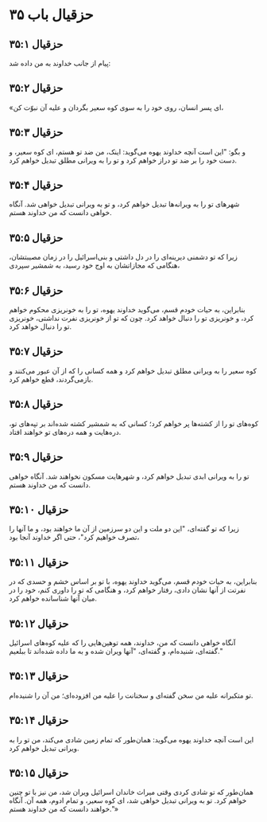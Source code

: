 # حزقیال باب ۳۵

## حزقیال ۳۵:۱
پیام از جانب خداوند به من داده شد:

## حزقیال ۳۵:۲
«ای پسر انسان، روی خود را به سوی کوه سعیر بگردان و علیه آن نبوّت کن،

## حزقیال ۳۵:۳
و بگو: "این است آنچه خداوند یهوه می‌گوید: اینک، من ضد تو هستم، ای کوه سعیر، و دست خود را بر ضد تو دراز خواهم کرد و تو را به ویرانی مطلق تبدیل خواهم کرد.

## حزقیال ۳۵:۴
شهرهای تو را به ویرانه‌ها تبدیل خواهم کرد، و تو به ویرانی تبدیل خواهی شد. آنگاه خواهی دانست که من خداوند هستم.

## حزقیال ۳۵:۵
زیرا که تو دشمنی دیرینه‌ای را در دل داشتی و بنی‌اسرائیل را در زمان مصیبتشان، هنگامی که مجازاتشان به اوج خود رسید، به شمشیر سپردی،

## حزقیال ۳۵:۶
بنابراین، به حیات خودم قسم، می‌گوید خداوند یهوه، تو را به خونریزی محکوم خواهم کرد، و خونریزی تو را دنبال خواهد کرد. چون که تو از خونریزی نفرت نداشتی، خونریزی تو را دنبال خواهد کرد.

## حزقیال ۳۵:۷
کوه سعیر را به ویرانی مطلق تبدیل خواهم کرد و همه کسانی را که از آن عبور می‌کنند و بازمی‌گردند، قطع خواهم کرد.

## حزقیال ۳۵:۸
کوه‌های تو را از کشته‌ها پر خواهم کرد؛ کسانی که به شمشیر کشته شده‌اند بر تپه‌های تو، دره‌هایت و همه دره‌های تو خواهند افتاد.

## حزقیال ۳۵:۹
تو را به ویرانی ابدی تبدیل خواهم کرد، و شهرهایت مسکون نخواهند شد. آنگاه خواهی دانست که من خداوند هستم.

## حزقیال ۳۵:۱۰
زیرا که تو گفته‌ای، "این دو ملت و این دو سرزمین از آن ما خواهند بود، و ما آنها را تصرف خواهیم کرد"، حتی اگر خداوند آنجا بود،

## حزقیال ۳۵:۱۱
بنابراین، به حیات خودم قسم، می‌گوید خداوند یهوه، با تو بر اساس خشم و حسدی که در نفرتت از آنها نشان دادی، رفتار خواهم کرد، و هنگامی که تو را داوری کنم، خود را در میان آنها شناسانده خواهم کرد.

## حزقیال ۳۵:۱۲
آنگاه خواهی دانست که من، خداوند، همه توهین‌هایی را که علیه کوه‌های اسرائیل گفته‌ای، شنیده‌ام، و گفته‌ای، "آنها ویران شده و به ما داده شده‌اند تا ببلعیم."

## حزقیال ۳۵:۱۳
تو متکبرانه علیه من سخن گفته‌ای و سخنانت را علیه من افزوده‌ای؛ من آن را شنیده‌ام.

## حزقیال ۳۵:۱۴
این است آنچه خداوند یهوه می‌گوید: همان‌طور که تمام زمین شادی می‌کند، من تو را به ویرانی تبدیل خواهم کرد.

## حزقیال ۳۵:۱۵
همان‌طور که تو شادی کردی وقتی میراث خاندان اسرائیل ویران شد، من نیز با تو چنین خواهم کرد. تو به ویرانی تبدیل خواهی شد، ای کوه سعیر، و تمام ادوم، همه آن. آنگاه خواهند دانست که من خداوند هستم."»
